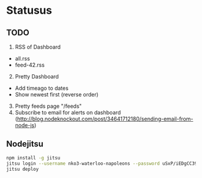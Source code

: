 # Statusus

## TODO

1. RSS of Dashboard
  - all.rss
  - feed-42.rss
2. Pretty Dashboard
  - Add timeago to dates
  - Show newest first (reverse order)
3. Pretty feeds page "/feeds"
4. Subscribe to email for alerts on dashboard (http://blog.nodeknockout.com/post/34641712180/sending-email-from-node-js)

## Nodejitsu

~~~sh
npm install -g jitsu
jitsu login --username nko3-waterloo-napoleons --password uSxP/iEDgCC39zKk
jitsu deploy
~~~
